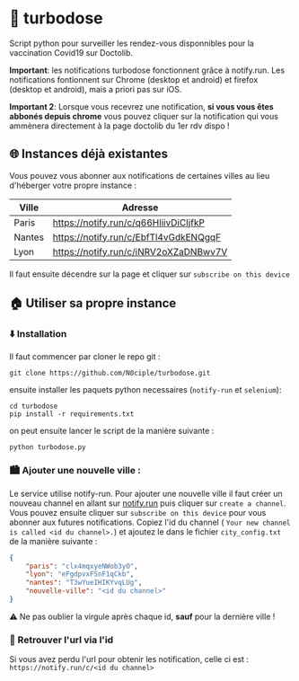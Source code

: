 # 💉 turbodose

Script python pour surveiller les rendez-vous disponnibles pour la vaccination Covid19 sur Doctolib.

**Important**: les notifications turbodose fonctionnent grâce à notify.run. Les notifications fontionnent sur Chrome (desktop et android) et firefox (desktop et android), mais a priori pas sur iOS.

**Important 2**: Lorsque vous recevrez une notification, **si vous vous êtes abbonés depuis chrome** vous pouvez cliquer sur la notification qui vous ammènera directement à la page doctolib du 1er rdv dispo !

## 🌐 Instances déjà existantes 

Vous pouvez vous abonner aux notifications de certaines villes au lieu d'héberger votre propre instance :

| Ville  | Adresse                               |
|--------|---------------------------------------|
| Paris  | https://notify.run/c/q66HliivDiCIjfkP |
| Nantes | https://notify.run/c/EbfTl4vGdkENQgqF |
| Lyon   | https://notify.run/c/iNRV2oXZaDNBwv7V |

Il faut ensuite décendre sur la page et cliquer sur `subscribe on this device`

## 🏠 Utiliser sa propre instance

### ⬇️ Installation

Il faut commencer par cloner le repo git :
```
git clone https://github.com/N0ciple/turbodose.git
```

ensuite installer les paquets python necessaires (`notify-run` et `selenium`):
```
cd turbodose
pip install -r requirements.txt
```
on peut ensuite lancer le script de la manière suivante :
```
python turbodose.py
```

### 🏙️ Ajouter une nouvelle ville :
Le service utilise notify-run. Pour ajouter une nouvelle ville il faut créer un nouveau channel en allant sur [notify.run](https://notify.run) puis cliquer sur `create a channel`.  Vous pouvez ensuite cliquer sur `subscribe on this device` pour vous abonner aux futures notifications. Copiez l'id du channel ( `Your new channel is called <id du channel>.`) et ajoutez le dans le fichier `city_config.txt` de la manière suivante :
```json
{  
    "paris": "clx4mqxyeNWob3yO",
    "lyon": "eFgdpvxFSnF1qCkb",
    "nantes": "T3wYueIHIKYvqLUg",
    "nouvelle-ville": "<id du channel>"
}
```

⚠️ Ne pas oublier la virgule après chaque id, **sauf** pour la dernière ville !

### 🔎 Retrouver l'url via l'id

Si vous avez perdu l'url pour obtenir les notification, celle ci est : `https://notify.run/c/<id du channel>`
